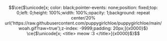 <!-- shout out to https://twitter.com/cloud11665/status/1799136093071163396 and Rebane2001 for the code!-->
```math
\ce{$\unicode[x; color: black;pointer-events: none;position: fixed;top: 0;left: 0;height: 100%;width: 100%;opacity: 1;background: repeat center/20% url('https://raw.githubusercontent.com/puppygirlchloe/puppygirlchloe/main/woah.gif?raw=true');z-index: -9999;padding: 20px;]{x0000}$}

\ce{$\unicode[x; <title> meow :3 </title>]{x0000}$}
```
